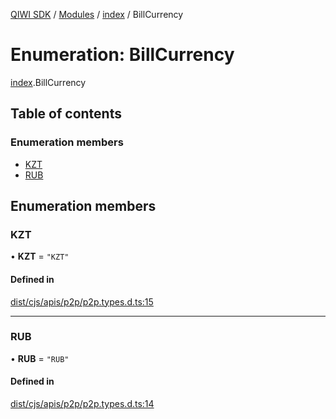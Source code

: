[QIWI SDK](../README.md) / [Modules](../modules.md) / [index](../modules/index.md) / BillCurrency

# Enumeration: BillCurrency

[index](../modules/index.md).BillCurrency

## Table of contents

### Enumeration members

- [KZT](index.BillCurrency.md#kzt)
- [RUB](index.BillCurrency.md#rub)

## Enumeration members

### KZT

• **KZT** = `"KZT"`

#### Defined in

[dist/cjs/apis/p2p/p2p.types.d.ts:15](https://github.com/AlexXanderGrib/node-qiwi-sdk/blob/87e5174/dist/cjs/apis/p2p/p2p.types.d.ts#L15)

___

### RUB

• **RUB** = `"RUB"`

#### Defined in

[dist/cjs/apis/p2p/p2p.types.d.ts:14](https://github.com/AlexXanderGrib/node-qiwi-sdk/blob/87e5174/dist/cjs/apis/p2p/p2p.types.d.ts#L14)
